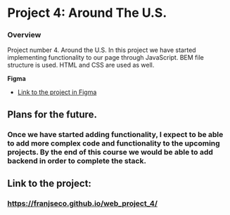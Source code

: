 # Project 4: Around The U.S.

### Overview

Project number 4. Around the U.S.
In this project we have started implementing functionality to our page through JavaScript.
BEM file structure is used.
HTML and CSS are used as well.


**Figma**

* [Link to the project in Figma](https://www.figma.com/file/SurN1jaeEQIhuZEDMhmWWf/Sprint-4-Around-The-U.S.-desktop-mobile?node-id=0%3A1)


## Plans for the future.

### Once we have started adding functionality, I expect to be able to add more complex code and functionality to the upcoming projects. By the end of this course we would be able to add backend in order to complete the stack.

## Link to the project:

### https://franjseco.github.io/web_project_4/

